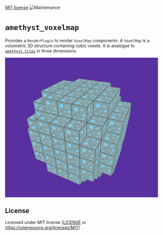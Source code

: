 [MIT license](https://opensource.org/licenses/MIT)
![Maintenance](https://img.shields.io/badge/maintenance-experimental-blue.svg)

# `amethyst_voxelmap`

Provides a `RenderPlugin` to render `VoxelMap` components. A `VoxelMap` is
a volumetric 3D structure containing cubic voxels. It is analogue to
[`amethyst_tiles`](https://github.com/amethyst/amethyst/tree/main/amethyst_tiles)
in three dimensions.

![Screenshot](/examples/screenshot.png)

## License

Licensed under MIT license ([LICENSE](LICENSE) or https://opensource.org/licenses/MIT)
